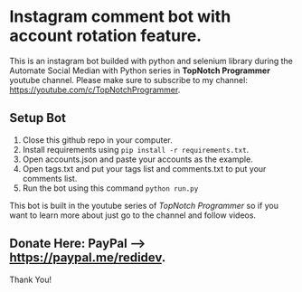 # Instagram comment bot with account rotation feature.
This is an instagram bot builded with python and selenium library during the Automate Social Median with Python series in **TopNotch Programmer** youtube channel.
Please make sure to subscribe to my channel: https://youtube.com/c/TopNotchProgrammer.

## Setup Bot
1. Close this github repo in your computer.
2. Install requirements using ```pip install -r requirements.txt```.
3. Open accounts.json and paste your accounts as the example.
4. Open tags.txt and put your tags list and comments.txt to put your comments list.
5. Run the bot using this command ```python run.py``` 

This bot is built in the youtube series of *TopNotch Programmer* so if you want to learn more about just go to the channel and follow videos.

## Donate Here: PayPal --> https://paypal.me/redidev.

Thank You!
